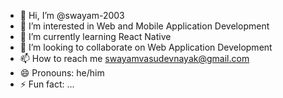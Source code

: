 - 👋 Hi, I’m @swayam-2003
- 👀 I’m interested in Web and Mobile Application Development
- 🌱 I’m currently learning React Native
- 💞️ I’m looking to collaborate on Web Application Development
- 📫 How to reach me swayamvasudevnayak@gmail.com
- 😄 Pronouns: he/him
- ⚡ Fun fact: ...

<!---
swayam-2003/swayam-2003 is a ✨ special ✨ repository because its `README.md` (this file) appears on your GitHub profile.
You can click the Preview link to take a look at your changes.
--->
